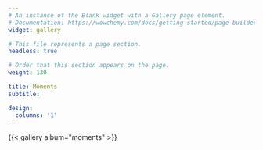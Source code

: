 ```yaml
---
# An instance of the Blank widget with a Gallery page element.
# Documentation: https://wowchemy.com/docs/getting-started/page-builder/
widget: gallery

# This file represents a page section.
headless: true

# Order that this section appears on the page.
weight: 130

title: Moments
subtitle:

design:
  columns: '1'
---
```


{{< gallery album="moments" >}}
